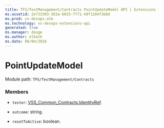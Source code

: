 ```yaml
---
title: TFS/TestManagement/Contracts PointUpdateModel API | Extensions for Visual Studio Team Services
ms.assetid: 2ef33303-363a-b033-f771-49f1204f3b8d
ms.prod: vs-devops-alm
ms.technology: vs-devops-extensions-api
generated: true
ms.manager: douge
ms.author: elbatk
ms.date: 08/04/2016
---
```


# PointUpdateModel

Module path: `TFS/TestManagement/Contracts`


### Members

* `tester`: [VSS_Common_Contracts.IdentityRef](../../../VSS/WebApi/Contracts/IdentityRef.md).

* `outcome`: string.

* `resetToActive`: boolean. 

